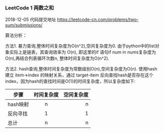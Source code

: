 ### LeetCode 1 两数之和 
2018-12-05
代码提交地址 https://leetcode-cn.com/problems/two-sum/submissions/

算法分析：

方法1. 暴力查询,整体时间复杂度为O(n^2),空间复杂度为0. 由于python中的list对象实际上是链表，其查询效率为 O(n), 即这里的if 语句if num in nums复杂度为O(n),再结合列表循环次数n, 整体时间复杂度为O(n^2).

方法2. hash查询,整体时间复杂度为常数级别O(n),空间复杂度为O(n). 使用hash建立 item->index 的映射关系，通过 target-item 反向查找hash是否存在这个index，因为hash的查找时间是O(1)的时间复杂度，所以复杂度如下:

|步骤|时间复杂度|空间复杂度|
| - | :-: | -: | 
|hash映射|n|n|
|反向寻找|1|1|
|总计|n|n|


